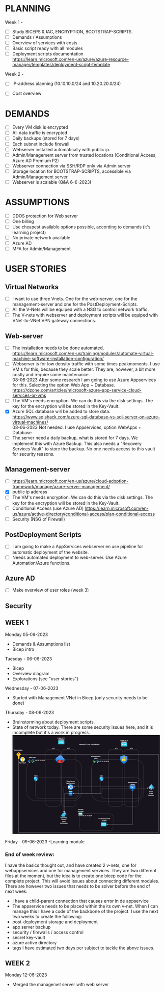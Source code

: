 # PLANNING

Week 1 - 
  - [ ] Study BICEPS & IAC, ENCRYPTION, BOOTSTRAP-SCRIPTS.
  - [ ] Demands / Assumptions
  - [ ] Overview of services with costs
  - [ ] Basic script ready with all modules
  - [ ] Deployment scripts documentation  
        https://learn.microsoft.com/en-us/azure/azure-resource-manager/templates/deployment-script-template 

Week 2 - 
  - [ ] IP-address planning (10.10.10.0/24 and 10.20.20.0/24)
  - [ ] Cost overview


# DEMANDS
  - [ ] Every VM disk is encrypted
  - [ ] All data traffic is encrypted
  - [ ] Daily backups (stored for 7 days)
  - [ ] Each subnet include firewall
  - [ ] Webserver installed automatically with public ip.
  - [ ] Admin/Management server from trusted locations (Conditional Access, Azure AD Premium P2)
  - [ ] Webserver connection via SSH/RDP only via Admin server
  - [ ] Storage location for BOOTSTRAP-SCRIPTS, accessible via Admin/Management server.
  - [ ] Webserver is scalable (Q&A 6-6-2023)
  
# ASSUMPTIONS
  - [ ] DDOS protection for Web server
  - [ ] One billing
  - [ ] Use cheapest available options possible, according to demands (it's learning project)
  - [ ] No private network available
  - [ ] Azure AD 
  - [ ] MFA for Admin/Management

# USER STORIES  
## Virtual Networks
  - [ ] I want to use three Vnets. One for the web-server, one for the management-server and one for the PostDeployment-Scripts.
  - [ ] All the V-Nets will be equiped with a NSG to control network traffic.
  - [ ] The V-nets with webserver and deployment scripts will be equiped with VNet-to-VNet VPN gateway connections.

## Web-server  
  - [ ] The installation needs to be done automated.
        https://learn.microsoft.com/en-us/training/modules/automate-virtual-machine-software-installation-configuration/
  - [ ] Webserver is for low density traffic with some times peakmoments. I use VM's for this, because they scale better. They are, however, a bit more costly and require some maintenance.  
        08-06-2023 After some research I am going to use Azure Appservices for this. Selecting the option Web App + Database.
        https://dzone.com/articles/microsoft-azure-app-service-cloud-services-or-vms
  - [ ] The VM's needs encryption. We can do this via the disk settings. The key for the encryption will be stored in the Key-Vault.
  - [x] Azure SQL database will be added to store data.
        https://www.sqlshack.com/azure-sql-database-vs-sql-server-on-azure-virtual-machines/  
        08-06-2023 Not needed. I use Appservices, option WebApps + Database
  - [ ] The server need a daily backup, what is stored for 7 days. We implement this with Azure Backup. This also needs a "Recovery Services Vault" to store the backup. No one needs access to this vault for security reasons.

## Management-server  
  - [ ] https://learn.microsoft.com/en-us/azure/cloud-adoption-framework/manage/azure-server-management/
  - [x] public ip address
  - [ ] The VM's needs encryption. We can do this via the disk settings. The key for the encryption will be stored in the Key-Vault.
  - [ ] Conditional Access (use Azure AD)
        https://learn.microsoft.com/en-us/azure/active-directory/conditional-access/plan-conditional-access
  - [ ] Security (NSG of Firewall)
    
## PostDeployment Scripts
  - [ ] I am going to make a AppServices webserver en use pipeline for automatic deployment of the website.
  - [ ] Needs automated deployment to web-server. Use Azure Automation/Azure functions.

## Azure AD
  - [ ] Make overview of user roles (week 3)

## Security


## WEEK 1

Monday 05-06-2023
- Demands & Assumptions list
- Bicep intro

Tuesday - 06-06-2023
- Bicep
- Overview diagram
- Explorations (see "user stories")

Wednesday - 07-06-2023
- Started with Management VNet in Bicep (only security needs to be done)

Thursday - 08-06-2023
- Brainstorming about deployment scripts.
- State of network today. There are some security issues here, and it is incomplete but it's a work in progress.
![](https://github.com/techgrounds/techgrounds-Rogier1978/blob/main/000_Project/000-project%20-%20network.png)

Friday - 09-06-2023
-Learning module

### End of week review:
I have the basics thought out, and have created 2 v-nets, one for webappservices and one for management services. They are two different files at the moment, but the idea is to create one bicep code for the complete project. This will avoid issues about connecting different modules.
There are however two issues that needs to be solver before the end of next week:
- I have a child-parent connection that causes error in de appservice
- The appservice needs to be placed within the its own v-net.
When I can manage this I have a code of the backbone of the project. I use the next two weeks to create the following:
- post-deployment storage and deployment
- app server backup
- security / firewalls / access control
- secret key-vault
- azure active directory
- tags
I have estimated two days per subject to tackle the above issues.

## WEEK 2
Monday 12-06-2023
- Merged the managemet server with web server

